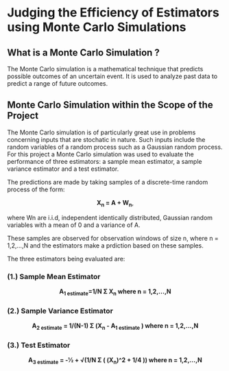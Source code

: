 <h1>Judging the Efficiency of Estimators using Monte Carlo Simulations</h1>
<h2> What is a Monte Carlo Simulation ?</h2>
<p> The Monte Carlo simulation is a mathematical technique that predicts possible outcomes of an uncertain event.
  It is used to analyze past data to predict a range of future outcomes.
</p>
<h2>Monte Carlo Simulation within the Scope of the Project</h2>
  The Monte Carlo simulation is of particularly great use in problems concerning inputs that are stochatic in nature. 
  Such inputs include the random variables of a random process such as a Gaussian random process. For this project a Monte Carlo simulation was used to evaluate
  the performance of three estimators: a sample mean estimator, a sample variance estimator and a test estimator.
</p>
<p>The predictions are made by taking samples of a discrete-time random process of the form:</p>
<p align="center">
                          <strong>X<sub>n</sub> = A + W<sub>n</sub></strong>,
</p>
<p> where Wn are i.i.d, independent identically distributed, Gaussian random variables with a mean of 0 and a variance of A.</p>
<p>These samples are observed for observation windows of size n, where n = 1,2,...,N and the estimators make a prdiction based on these samples.</p>
<p>The three estimators being evaluated are:</p>
<h3>(1.) Sample Mean Estimator</h3>
<p align="center"> <strong>A<sub>1 estimate</sub>=1/N Σ </sub>X<sub>n</sub>       where n = 1,2,...,N</strong> </p>
<h3>(2.) Sample Variance Estimator</h3>
<p align="center">  <strong>A<sub>2 estimate</sub> = 1/(N-1) Σ (X<sub>n</sub> - A<sub>1 estimate</sub> )      where n = 1,2,...,N</p></strong>
<h3>(3.) Test Estimator</h3>
<p align = "center">  <strong>A<sub>3 estimate</sub> = -1⁄2 + √(1/N Σ ( (X<sub>n</sub>)^2  + 1/4  ))      where n = 1,2,...,N</strong></p>
